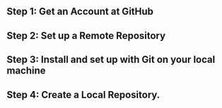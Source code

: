 ## Step 1: Get an Account at GitHub
## Step 2: Set up a Remote Repository 
## Step 3: Install and set up with Git on your local machine
## Step 4: Create a Local Repository.
